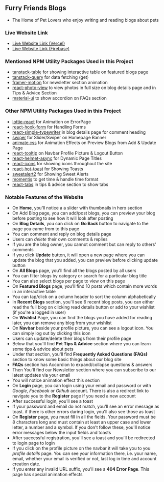 ## Furry Friends Blogs

- The Home of Pet Lovers who enjoy writing and reading blogs about pets

### Live Website Link

- [Live Website Link (Vercel)](https://furry-friends-blogs-nhb.vercel.app)
- [Live Website Link (Firebase)](https://furry-friends-dcbd4.web.app)

### Mentioned NPM Utility Packages Used in this Project

- [tanstack-table](https://tanstack.com/table/latest) for showing interactive table on featured blogs page
- [tanstack-query](https://tanstack.com/query/latest) for data fetching (get)
- [framer-motion](https://www.npmjs.com/package/framer-motion) for newsletter section animation
- [react-photo-view](https://www.npmjs.com/package/react-photo-view) to view photos in full size on blog details page and in Tips & Advice Section
- [material-ui](https://mui.com/material-ui/) to show accordion on FAQs section

### Other NPM Utility Packages Used in this Project

- [lottie-react](https://lottiereact.com/components/Lottie#getting-started) for Animation on ErrorPage
- [react-hook-form](https://react-hook-form.com/) for Handling Forms
- [react-simple-typewriter](https://www.npmjs.com/package/react-simple-typewriter) in blog details page for comment heading
- [swiper](https://swiperjs.com/) for Slider/Swiper on Homepage Banner
- [animate.css](https://animate.style/) for Animation Effects on Preview Blogs from Add & Update Page
- [react-tooltip](https://react-tooltip.com/) on Navbar Profile Picture & Logout Button
- [react-helmet-async](https://www.npmjs.com/package/react-helmet-async) for Dynamic Page Titles
- [react-icons](https://react-icons.github.io/react-icons/) for showing icons throughout the site
- [react-hot-toast](https://react-hot-toast.com/) for Showing Toasts
- [sweetalert2](https://sweetalert2.github.io/) for Showing Sweet Alerts
- [momentjs](https://momentjs.com/) to get time & handle time format
- [react-tabs](https://www.npmjs.com/package/react-tabs) in tips & advice section to show tabs

### Notable Features of the Website

- On **Home**, you'll notice a a slider with thumbnails in hero section
- On Add Blog page, you can add/post blogs, you can preview your blog before posting to see how it will look after posting
- On **Blog Details**, you can click on **Go Back** button to navigate to the page you came from to this page
- You can comment and reply on blog details page
- Users can *delete* their own comments & replies
- If you are the blog owner, you cannot comment but can reply to others' comments
- If you click **Update** button, it will open a new page where you can update the blog that you added, you can preview before clicking update button
- On **All Blogs** page, you'll find all the blogs posted by all users
- You can filter blogs by category or search for a particular blog title
- You can also select blogs per page to view on this page
- On **Featured Blogs** page, you'll find 10 posts which contain more words in an interactive table
- You can tap/click on a column header to sort the column alphabetically
- In **Recent Blogs** section, you'll see 6 recent blog posts, you can either read the full blog on clicking read details button or add to your wishlist (if you're a logged in user)
- On **Wishlist** Page, you can find the blogs you have added for reading later, you can remove any blog from your wishlist
- On **Navbar** beside your profile picture, you can see a logout icon. You can simply log out by clicking this icon
- Users can update/delete their blogs from their profile page
- Below that you'll find **Pet Tips & Advice** section where you can learn some tips & advice about pets
- Under that section, you'll find **Frequently Asked Questions (FAQs)** section to know some basic things about our blog site
- **FAQs** section has Accordion to expand/collapse questions & answers
- Then You'll find our Newsletter section where you can subscribe to our latest updates via your email
- You will notice animation effect this section
- On **Login** page, you can login using your email and password or with *Google*, *Facebook* or *Github* account. There is also a redirect link to navigate you to the **Register** page if you need a new account
- After successful login, you'll see a toast
- If your password and email do not match, you'll see an error message as toast. if there is other errors during login, you'll also see those as toast
- On **Register** page, you must fill in all the fields. Your password must be 8 characters long and must contain at least an upper case and lower letter, a number and a symbol. If you don't follow these, you'll notice error messages below the input fields and toasts
- After successful registration, you'll see a toast and you'll be redirected to login page to login
- If you click on the profile picture on the navbar it will take you to you *profile details* page. You can see your information there, i.e. your name, email, whether your email is verified or not, last log in time and account creation date.
- If you enter any invalid URL suffix, you'll see a **404 Error Page**. This page has special animation effects
